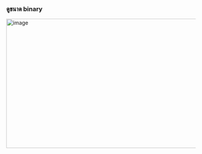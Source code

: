 ### ดูขนาด binary
<img width="644" height="344" alt="image" src="https://github.com/user-attachments/assets/feeaa067-a25d-4c65-8dea-32bed4d2c6fb" />
